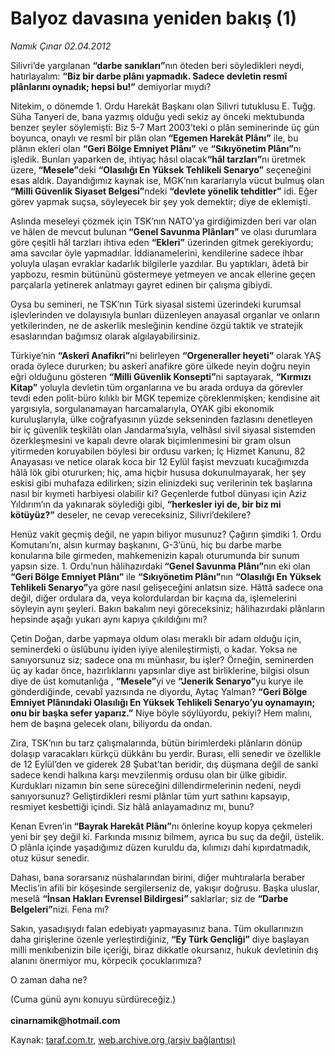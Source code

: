 # Balyoz davasına yeniden bakış (1)

*Namık Çınar 02.04.2012*

<div class="yazi"><p>Silivri’de yargılanan <strong>“darbe sanıkları”</strong>nın öteden beri söyledikleri neydi, hatırlayalım: <strong>“Biz bir darbe plânı yapmadık. Sadece devletin resmî plânlarını oynadık; hepsi bu!”</strong> demiyorlar mıydı?</p>
<p>Nitekim, o dönemde 1. Ordu Harekât Başkanı olan Silivri tutuklusu E. Tuğg. Süha Tanyeri de, bana yazmış olduğu yedi sekiz ay önceki mektubunda benzer şeyler söylemişti: Biz 5-7 Mart 2003’teki o plân seminerinde üç gün boyunca, onaylı ve resmî bir plân olan<strong> “Egemen Harekât Plânı”</strong> ile, bu plânın ekleri olan <strong>“Geri Bölge Emniyet Plânı”</strong> ve <strong>“Sıkıyönetim Plânı”</strong>nı işledik. Bunları yaparken de, ihtiyaç hâsıl olacak<strong>“hâl tarzları”</strong>nı üretmek üzere,<strong> “Mesele”</strong>deki <strong>“Olasılığı En Yüksek Tehlikeli Senaryo”</strong> seçeneğini esas aldık. Dayandığımız kaynak ise, MGK’nın kararlarıyla vücut bulmuş olan <strong>“Milli Güvenlik Siyaset Belgesi”</strong>ndeki <strong>“devlete yönelik tehditler”</strong> idi. Eğer görev yapmak suçsa, söyleyecek bir şey yok demektir; diye de eklemişti.</p>
<p>Aslında meseleyi çözmek için TSK’nın NATO’ya girdiğimizden beri var olan ve hâlen de mevcut bulunan<strong> “Genel Savunma Plânları” </strong>ve olası durumlara göre çeşitli hâl tarzları ihtiva eden <strong>“Ekleri”</strong> üzerinden gitmek gerekiyordu; ama savcılar öyle yapmadılar. İddianamelerini, kendilerine sadece ihbar yoluyla ulaşan evraklar kadarlık bilgilerle yazdılar. Bu yaptıkları, âdetâ bir yapbozu, resmin bütününü göstermeye yetmeyen ve ancak ellerine geçen parçalarla yetinerek anlatmayı gayret edinen bir çalışma gibiydi.</p>
<p>Oysa bu semineri, ne TSK’nın Türk siyasal sistemi üzerindeki kurumsal işlevlerinden ve dolayısıyla bunları düzenleyen anayasal organlar ve onların yetkilerinden, ne de askerlik mesleğinin kendine özgü taktik ve stratejik esaslarından bağımsız olarak algılayabilirsiniz.</p>
<p>Türkiye’nin <strong>“Askerî Anafikri”</strong>ni belirleyen <strong>“Orgeneraller heyeti”</strong> olarak YAŞ orada öylece dururken; bu askerî anafikre göre ülkede neyin doğru neyin eğri olduğunu gösteren <strong>“Milli Güvenlik Konsepti”</strong>ni saptayarak, <strong>“Kırmızı Kitap”</strong> yoluyla devletin tüm organlarına ve bu arada orduya da görevler tevdi eden polit-büro kılıklı bir MGK tepemize çöreklenmişken; kendisine ait yargısıyla, sorgulanamayan harcamalarıyla, OYAK gibi ekonomik kuruluşlarıyla, ülke coğrafyasının yüzde sekseninden fazlasını denetleyen bir iç güvenlik teşkilâtı olan Jandarma’sıyla, velhâsıl sivil siyasal sistemden özerkleşmesini ve kapalı devre olarak biçimlenmesini bir gram olsun yitirmeden koruyabilen böylesi bir ordusu varken; İç Hizmet Kanunu, 82 Anayasası ve netice olarak koca bir 12 Eylül faşist mevzuatı kucağımızda hâlâ lök gibi otururken; hiç, ama hiçbir hususa dokunulmayarak, her şey eskisi gibi muhafaza edilirken; sizin elinizdeki suç verilerinin tek başlarına nasıl bir kıymeti harbiyesi olabilir ki? Geçenlerde futbol dünyası için Aziz Yıldırım’ın da yakınarak söylediği gibi, <strong>“herkesler iyi de, bir biz mi kötüyüz?”</strong> deseler, ne cevap vereceksiniz, Silivri’dekilere?</p>
<p>Henüz vakit geçmiş değil, ne yapın biliyor musunuz? Çağırın şimdiki 1. Ordu Komutanı’nı, alsın kurmay başkanını, G-3’ünü, hiç bu darbe marbe konularına bile girmeden, mahkemenizin kapalı oturumunda bir sunum yapsın size. 1. Ordu’nun hâlihazırdaki<strong> “Genel Savunma Plânı”</strong>nın eki olan <strong>“Geri Bölge Emniyet Plânı”</strong> ile <strong>“Sıkıyönetim Plânı”</strong>nın <strong>“Olasılığı En Yüksek Tehlikeli Senaryo”</strong>ya göre nasıl gelişeceğini anlatsın size. Hâttâ sadece ona değil, diğer ordulara da, veya kolordulardan bir kaçına da, işlemelerini söyleyin aynı şeyleri. Bakın bakalım neyi göreceksiniz; hâlihazırdaki plânların hepsinde aşağı yukarı aynı kapıya çıkıldığını mı?</p>
<p>Çetin Doğan, darbe yapmaya oldum olası meraklı bir adam olduğu için, seminerdeki o üslûbunu iyiden iyiye alenileştirmişti, o kadar. Yoksa ne sanıyorsunuz siz; sadece ona mı münhasır, bu işler? Örneğin, seminerden üç ay kadar önce, hazırlıklarını yapsınlar diye ast birliklerine, bilgisi olsun diye de üst komutanlığa , <strong>“Mesele”</strong>yi ve <strong>“Jenerik Senaryo”</strong>yu kurye ile gönderdiğinde, cevabî yazısında ne diyordu, Aytaç Yalman? <strong>“Geri Bölge Emniyet Plânındaki Olasılığı En Yüksek Tehlikeli Senaryo’yu oynamayın; onu bir başka sefer yaparız.”</strong> Niye böyle söylüyordu, pekiyi? Hem malını, hem de başına gelecek olanı, biliyordu da ondan.</p>
<p>Zira, TSK’nın bu tarz çalışmalarında, bütün birimlerdeki plânların dönüp dolaşıp varacakları kürkçü dükkânı bu yerdir. Burası, elli senedir ve özellikle de 12 Eylül’den ve giderek 28 Şubat’tan beridir, dış düşmana değil de sanki sadece kendi halkına karşı mevzilenmiş ordusu olan bir ülke gibidir. Kurdukları nizamın bin sene süreceğini dillendirmelerinin nedeni, neydi sanıyorsunuz? Geliştirdikleri resmi plânlar tüm yurt sathını kapsayıp, resmiyet kesbettiği içindi. Siz hâlâ anlayamadınız mı, bunu?</p>
<p>Kenan Evren’in<strong> “Bayrak Harekât Plânı”</strong>nı önlerine koyup kopya çekmeleri yeni bir şey değil ki. Farkında mısınız bilmem, ayrıca bu suç da değil, üstelik. O plânla içinde yaşadığımız düzen kuruldu da, kılımızı dahi kıpırdatmadık, otuz küsur senedir.</p>
<p>Dahası, bana sorarsanız nüshalarından birini, diğer muhtıralarla beraber Meclis’in afili bir köşesinde sergilerseniz de, yakışır doğrusu. Başka uluslar, meselâ <strong>“İnsan Hakları Evrensel Bildirgesi” </strong>saklarlar; siz de <strong>“Darbe Belgeleri”</strong>nizi. Fena mı?</p>
<p>Sakın, yasadışıydı falan edebiyatı yapmayasınız bana. Tüm okullarınızın daha girişlerine özenle yerleştirdiğiniz,<strong> “Ey Türk Gençliği”</strong> diye başlayan milli menkıbenizin bile içeriği, biraz dikkatle okursanız, hukuk devletinin dış alanını önermiyor mu, körpecik çocuklarımıza?</p>
<p>O zaman daha ne?</p>
<p>(Cuma günü aynı konuyu sürdüreceğiz.)<br/><br/><strong>cinarnamik@hotmail.com</strong></p>
</div>

Kaynak: [taraf.com.tr](http://www.taraf.com.tr/namik-cinar/makale-balyoz-davasina-yeniden-bakis-1.htm), [web.archive.org (arşiv bağlantısı)](http://web.archive.org/web/20131107092838/http://www.taraf.com.tr/namik-cinar/makale-balyoz-davasina-yeniden-bakis-1.htm)
